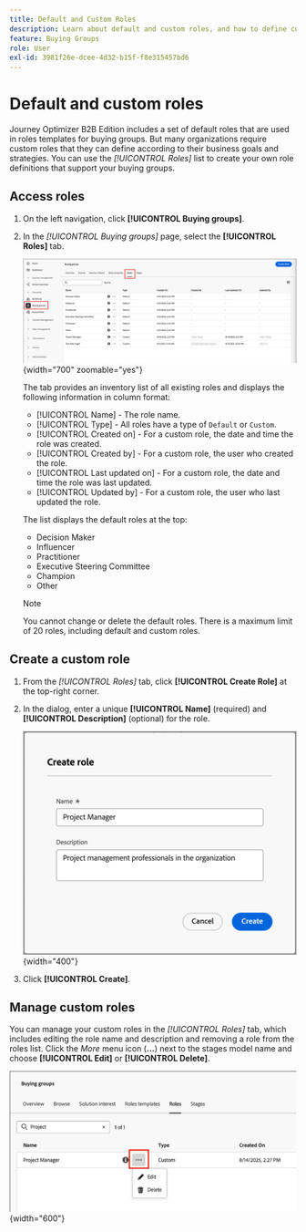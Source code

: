 ```yaml
---
title: Default and Custom Roles
description: Learn about default and custom roles, and how to define custom roles for use in buying group roles templates.
feature: Buying Groups
role: User
exl-id: 3981f26e-dcee-4d32-b15f-f8e315457bd6
---
```

# Default and custom roles

Journey Optimizer B2B Edition includes a set of default roles that are used in roles templates for buying groups. But many organizations require custom roles that they can define according to their business goals and strategies. You can use the _[!UICONTROL Roles]_ list to create your own role definitions that support your buying groups.

## Access roles

1. On the left navigation, click **[!UICONTROL Buying groups]**.

1. In the _[!UICONTROL Buying groups]_ page, select the **[!UICONTROL Roles]** tab.

   ![Roles tab](./assets/roles-tab.png){width="700" zoomable="yes"}

   The tab provides an inventory list of all existing roles and displays the following information in column format:

   * [!UICONTROL Name] - The role name.
   * [!UICONTROL Type] - All roles have a type of `Default` or `Custom`.
   * [!UICONTROL Created on] - For a custom role, the date and time the role was created.
   * [!UICONTROL Created by] - For a custom role, the user who created the role.
   * [!UICONTROL Last updated on] - For a custom role, the date and time the role was last updated.
   * [!UICONTROL Updated by] - For a custom role, the user who last updated the role.

   The list displays the default roles at the top:

   * Decision Maker
   * Influencer
   * Practitioner
   * Executive Steering Committee
   * Champion
   * Other

   >[!NOTE]
   >
   >You cannot change or delete the default roles. There is a maximum limit of 20 roles, including default and custom roles.

## Create a custom role

1. From the _[!UICONTROL Roles]_ tab, click **[!UICONTROL Create Role]** at the top-right corner.

1. In the dialog, enter a unique **[!UICONTROL Name]** (required) and **[!UICONTROL Description]** (optional) for the role.

   ![Create Role dialog](./assets/roles-create-dialog.png){width="400"}

1. Click **[!UICONTROL Create]**.

## Manage custom roles

You can manage your custom roles in the _[!UICONTROL Roles]_ tab, which includes editing the role name and description and removing a role from the roles list. Click the _More_ menu icon (**...**) next to the stages model name and choose **[!UICONTROL Edit]** or **[!UICONTROL Delete]**.

![Edit or delete a custom role](./assets/roles-more-menu.png){width="600"}

